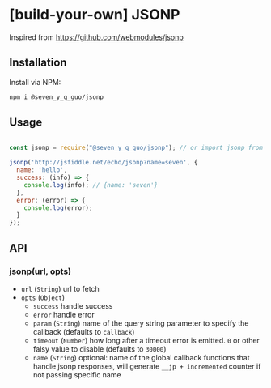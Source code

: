 [![<CircleCI>](https://circleci.com/gh/Seven-Y-Q-Guo/jsonp.svg?style=svg)](https://app.circleci.com/pipelines/github/Seven-Y-Q-Guo/jsonp)

# [build-your-own] JSONP
Inspired from https://github.com/webmodules/jsonp

## Installation
Install via NPM:

```bash
npm i @seven_y_q_guo/jsonp

```

## Usage

```javascript

const jsonp = require("@seven_y_q_guo/jsonp"); // or import jsonp from '@seven_y_q_guo/jsonp';

jsonp('http://jsfiddle.net/echo/jsonp?name=seven', {
  name: 'hello',
  success: (info) => {
    console.log(info); // {name: 'seven'}
  },
  error: (error) => {
    console.log(error);
  }
});

```

## API

### jsonp(url, opts)

- `url` (`String`) url to fetch
- `opts` (`Object`)
  - `success` handle success
  - `error` handle error
  - `param` (`String`) name of the query string parameter to specify
    the callback (defaults to `callback`)
  - `timeout` (`Number`) how long after a timeout error is emitted. `0` or other falsy value to
    disable (defaults to `30000`)
  - `name` (`String`) optional: name of the global callback functions that
    handle jsonp responses, will generate `__jp + incremented` counter if not passing specific name
